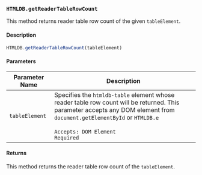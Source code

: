 ### `HTMLDB.getReaderTableRowCount`

This method returns reader table row count of the given `tableElement`.

#### Description

```javascript
HTMLDB.getReaderTableRowCount(tableElement)
```

#### Parameters

| Parameter Name             | Description                               |
| -------------------------- | ----------------------------------------- |
| `tableElement` | Specifies the `htmldb-table` element whose reader table row count will be returned. This parameter accepts any DOM element from `document.getElementById` or `HTMLDB.e`<br><br>`Accepts: DOM Element`<br>`Required` |

#### Returns

This method returns the reader table row count of the `tableElement`.